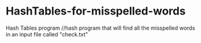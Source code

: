 # HashTables-for-misspelled-words
Hash Tables program
//hash program that will find all the misspelled words in an input file called "check.txt" 
